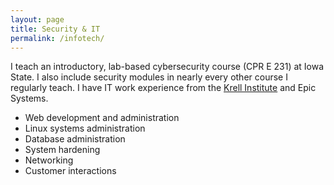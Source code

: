 ```yaml
---
layout: page
title: Security & IT
permalink: /infotech/
---
```


I teach an introductory, lab-based cybersecurity course (CPR E 231) at Iowa State. I also include security modules in nearly every other course I regularly teach. I have IT work experience from the [Krell Institute](https://www.krellinst.org) and Epic Systems.

* Web development and administration
* Linux systems administration
* Database administration
* System hardening
* Networking
* Customer interactions